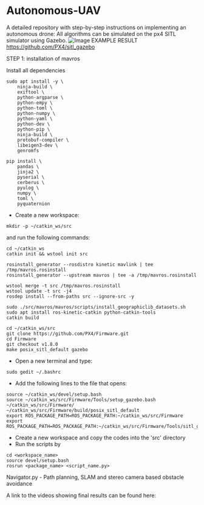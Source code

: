 # Autonomous-UAV
A detailed repository with step-by-step instructions on implementing an autonomous drone:
All algorithms can be simulated on the px4 SITL simulator using Gazebo.
![Image EXAMPLE RESULT](https://github.com/mahammadirfan/Autonomous-UAV/blob/master/Screenshot%20from%202019-06-30%2018-54-35.png)
https://github.com/PX4/sitl_gazebo

STEP 1:
installation of mavros

Install all dependencies

```
sudo apt install -y \
	ninja-build \
	exiftool \
	python-argparse \
	python-empy \
	python-toml \
	python-numpy \
	python-yaml \
	python-dev \
	python-pip \
	ninja-build \
	protobuf-compiler \
	libeigen3-dev \
	genromfs

pip install \
	pandas \
	jinja2 \
	pyserial \
	cerberus \
	pyulog \
	numpy \
	toml \
	pyquaternion
```

* Create a new workspace:	
```	
mkdir -p ~/catkin_ws/src
```
and run the following commands:
```
cd ~/catkin_ws
catkin init && wstool init src

rosinstall_generator --rosdistro kinetic mavlink | tee /tmp/mavros.rosinstall
rosinstall_generator --upstream mavros | tee -a /tmp/mavros.rosinstall

wstool merge -t src /tmp/mavros.rosinstall
wstool update -t src -j4
rosdep install --from-paths src --ignore-src -y

sudo ./src/mavros/mavros/scripts/install_geographiclib_datasets.sh
sudo apt install ros-kinetic-catkin python-catkin-tools
catkin build

cd ~/catkin_ws/src
git clone https://github.com/PX4/Firmware.git
cd Firmware
git checkout v1.8.0
make posix_sitl_default gazebo
```

* Open a new terminal and type:
```
sudo gedit ~/.bashrc
```
* Add the following lines to the file that opens:
```
source ~/catkin_ws/devel/setup.bash
source ~/catkin_ws/src/Firmware/Tools/setup_gazebo.bash ~/catkin_ws/src/Firmware/ ~/catkin_ws/src/Firmware/build/posix_sitl_default
export ROS_PACKAGE_PATH=ROS_PACKAGE_PATH:~/catkin_ws/src/Firmware
export ROS_PACKAGE_PATH=ROS_PACKAGE_PATH:~/catkin_ws/src/Firmware/Tools/sitl_gazebo
```
* Create a new workspace and copy the codes into the 'src' directory
* Run the scripts by
```
cd <workspace_name>
source devel/setup.bash
rosrun <package_name> <script_name.py>
```
Navigator.py - Path planning, SLAM and stereo camera based obstacle avoidance

A link to the videos showing final results can be found here:

